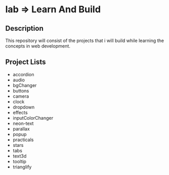 # lab => Learn And Build 

## Description

This repository will consist of the projects that i will build while learning the concepts in web development.

## Project Lists

- accordion
- audio
- bgChanger
- buttons
- camera
- clock
- dropdown
- effects
- inputColorChanger
- neon-text
- parallax
- popup
- practicals
- stars
- tabs
- text3d
- tooltip
- trianglify
